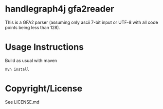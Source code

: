 # handlegraph4j gfa2reader

This is a GFA2 parser (assuming only ascii 7-bit input or UTF-8 with all code points being less than 128). 

# Usage Instructions

Build as usual with maven

```
mvn install
```

# Copyright/License

See LICENSE.md

